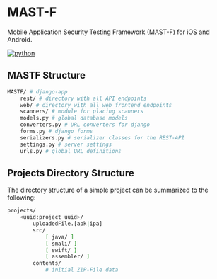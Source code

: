 # MAST-F
 Mobile Application Security Testing Framework (MAST-F) for iOS and Android.

[![python](https://img.shields.io/badge/python-3.8+-blue.svg?logo=python&labelColor=lightgrey)](https://www.python.org/downloads/)

## MASTF Structure

```bash
MASTF/ # django-app
    rest/ # directory with all API endpoints
    web/ # directory with all web frontend endpoints
    scanners/ # module for placing scanners
    models.py # global database models
    converters.py # URL converters for django
    forms.py # django forms
    serializers.py # serializer classes for the REST-API
    settings.py # server settings
    urls.py # global URL definitions
```

## Projects Directory Structure

The directory structure of a simple project can be summarized to the following:

```bash
projects/
    <uuid:project_uuid>/
        uploadedFile.[apk|ipa]
        src/
            [ java/ ]
            [ smali/ ]
            [ swift/ ]
            [ assembler/ ]
        contents/
            # initial ZIP-File data
```
    